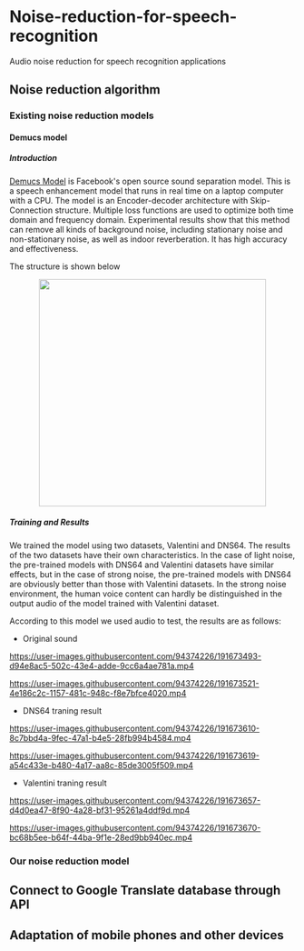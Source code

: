 # Noise-reduction-for-speech-recognition
Audio noise reduction for speech recognition applications

## Noise reduction algorithm
### Existing noise reduction models
#### Demucs model
##### Introduction
[Demucs Model](https://github.com/facebookresearch/denoiser) is Facebook's open source sound separation model. This is a speech enhancement model that runs in real time on a laptop computer with a CPU. The model is an Encoder-decoder architecture with Skip-Connection structure. Multiple loss functions are used to optimize both time domain and frequency domain. Experimental results show that this method can remove all kinds of background noise, including stationary noise and non-stationary noise, as well as indoor reverberation. It has high accuracy and effectiveness.

The structure is shown below

<div align=center><img src="https://github.com/chengshanpm/Noise_reduction_for_speech_recognition/blob/main/images/demucs.png" width="400" height="400" /></div>

##### Training and Results

We trained the model using two datasets, Valentini and DNS64. The results of the two datasets have their own characteristics. In the case of light noise, the pre-trained models with DNS64 and Valentini datasets have similar effects, but in the case of strong noise, the pre-trained models with DNS64 are obviously better than those with Valentini datasets. In the strong noise environment, the human voice content can hardly be distinguished in the output audio of the model trained with Valentini dataset.

According to this model we used audio to test, the results are as follows:

* Original sound

https://user-images.githubusercontent.com/94374226/191673493-d94e8ac5-502c-43e4-adde-9cc6a4ae781a.mp4

https://user-images.githubusercontent.com/94374226/191673521-4e186c2c-1157-481c-948c-f8e7bfce4020.mp4

* DNS64 traning result

https://user-images.githubusercontent.com/94374226/191673610-8c7bbd4a-9fec-47a1-b4e5-28fb994b4584.mp4

https://user-images.githubusercontent.com/94374226/191673619-a54c433e-b480-4a17-aa8c-85de3005f509.mp4

* Valentini traning result

https://user-images.githubusercontent.com/94374226/191673657-d4d0ea47-8f90-4a28-bf31-95261a4ddf9d.mp4

https://user-images.githubusercontent.com/94374226/191673670-bc68b5ee-b64f-44ba-9f1e-28ed9bb940ec.mp4

### Our noise reduction model



## Connect to Google Translate database through API



## Adaptation of mobile phones and other devices




